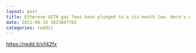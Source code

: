 ```yaml
--- 
layout: post 
title: Ethereum $ETH gas fees have plunged to a six-month low. Here's why: 
date: 2021-06-16 1623847702 
categories: reddit 
--- 
```

https://redd.it/o142fx